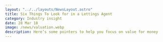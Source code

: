 ```yaml
---
layout: "../../layouts/NewsLayout.astro"
title: Six Things To Look for in a Lettings Agent
category: Industry insight
date: 28 Mar 18
image: /news/valuation.webp
description: Here’s some pointers to help you focus on value for money and help manage the risks associated with being a landlord.
---
```

